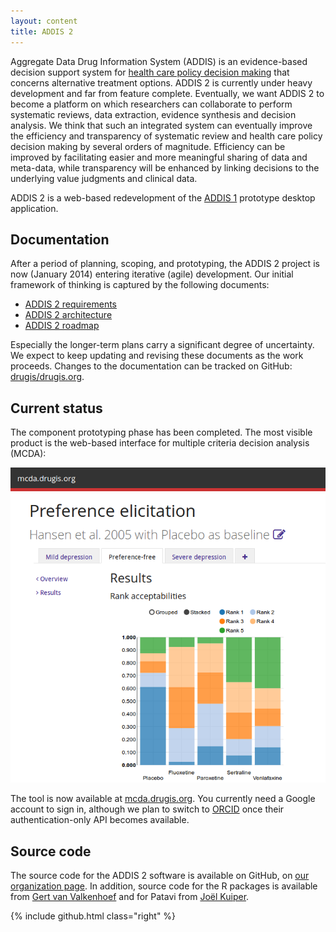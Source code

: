 ```yaml
---
layout: content
title: ADDIS 2
---
```


Aggregate Data Drug Information System (ADDIS) is an evidence-based decision support system for [health care policy decision making](/research) that concerns alternative treatment options.
ADDIS 2 is currently under heavy development and far from feature complete.
Eventually, we want ADDIS 2 to become a platform on which researchers can collaborate to perform systematic reviews, data extraction, evidence synthesis and decision analysis.
We think that such an integrated system can eventually improve the efficiency and transparency of systematic review and health care policy decision making by several orders of magnitude.
Efficiency can be improved by facilitating easier and more meaningful sharing of data and meta-data, while transparency will be enhanced by linking decisions to the underlying value judgments and clinical data.

ADDIS 2 is a web-based redevelopment of the [ADDIS 1](/software/addis1) prototype desktop application.

Documentation
-------------

After a period of planning, scoping, and prototyping, the ADDIS 2 project is now (January 2014) entering iterative (agile) development.
Our initial framework of thinking is captured by the following documents:

 - [ADDIS 2 requirements](/software/addis2/requirements)
 - [ADDIS 2 architecture](/software/addis2/architecture)
 - [ADDIS 2 roadmap](/software/addis2/roadmap)

Especially the longer-term plans carry a significant degree of uncertainty.
We expect to keep updating and revising these documents as the work proceeds.
Changes to the documentation can be tracked on GitHub: [drugis/drugis.org](https://github.com/drugis/drugis.org/).

Current status
--------------

The component prototyping phase has been completed.
The most visible product is the web-based interface for multiple criteria decision analysis (MCDA):

<img class="screen-shot" src="/images/software/addis2/mcda-screen.png" alt="mcda.drugis.org">

The tool is now available at [mcda.drugis.org](https://mcda.drugis.org/).
You currently need a Google account to sign in, although we plan to switch to [ORCID](http://orcid.org/ "Open Researcher and Contributor ID") once their authentication-only API becomes available.

Source code
-----------

The source code for the ADDIS 2 software is available on GitHub, on [our organization page](https://github.com/drugis/). In addition, source code for the R packages is available from [Gert van Valkenhoef](https://github.com/gertvv/) and for Patavi from [Joël Kuiper](https://github.com/joelkuiper/).

{% include github.html class="right" %}
